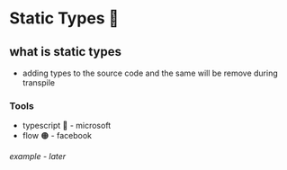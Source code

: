 # Static Types 💙


## what is static types


- adding types to the source code and the same will be remove during transpile


### Tools 

- typescript 🔵 - microsoft
- flow 🟠 - facebook

*example - later*